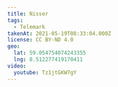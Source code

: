 ```yaml
---
title: Nisser
tags:
  - Telemark
takenAt: 2021-05-19T08:33:04.000Z
license: CC BY-ND 4.0
geo:
  lat: 59.054754074243355
  lng: 8.512277419170411
video:
  youtube: Tz1jtGKW7gY
---
```


